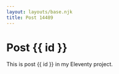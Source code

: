 ```yaml
---
layout: layouts/base.njk
title: Post 14489
---
```


# Post {{ id }}

This is post {{ id }} in my Eleventy project.

